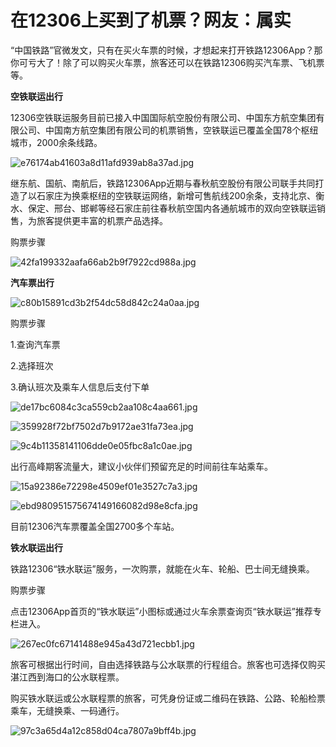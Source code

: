 # 在12306上买到了机票？网友：属实

“中国铁路”官微发文，只有在买火车票的时候，才想起来打开铁路12306App？那你可亏大了！除了可以购买火车票，旅客还可以在铁路12306购买汽车票、飞机票等。

**空铁联运出行**

12306空铁联运服务目前已接入中国国际航空股份有限公司、中国东方航空集团有限公司、中国南方航空集团有限公司的机票销售，空铁联运已覆盖全国78个枢纽城市，2000余条线路。

![e76174ab41603a8d11afd939ab8a37ad.jpg](https://raw.githubusercontent.com/qqhsx/qqnews_image/main/2024/02/22/在12306上买到了机票？网友：属实/e76174ab41603a8d11afd939ab8a37ad.jpg)

继东航、国航、南航后，铁路12306App近期与春秋航空股份有限公司联手共同打造了以石家庄为换乘枢纽的空铁联运网络，新增可售航线200余条，支持北京、衡水、保定、邢台、邯郸等经石家庄前往春秋航空国内各通航城市的双向空铁联运销售，为旅客提供更丰富的机票产品选择。

购票步骤

![42fa199332aafa66ab2b9f7922cd988a.jpg](https://raw.githubusercontent.com/qqhsx/qqnews_image/main/2024/02/22/在12306上买到了机票？网友：属实/42fa199332aafa66ab2b9f7922cd988a.jpg)

**汽车票出行**

![c80b15891cd3b2f54dc58d842c24a0aa.jpg](https://raw.githubusercontent.com/qqhsx/qqnews_image/main/2024/02/22/在12306上买到了机票？网友：属实/c80b15891cd3b2f54dc58d842c24a0aa.jpg)

购票步骤

1.查询汽车票

2.选择班次

3.确认班次及乘车人信息后支付下单

![de17bc6084c3ca559cb2aa108c4aa661.jpg](https://raw.githubusercontent.com/qqhsx/qqnews_image/main/2024/02/22/在12306上买到了机票？网友：属实/de17bc6084c3ca559cb2aa108c4aa661.jpg)

![359928f72bf7502d7b9172ae31fa73ea.jpg](https://raw.githubusercontent.com/qqhsx/qqnews_image/main/2024/02/22/在12306上买到了机票？网友：属实/359928f72bf7502d7b9172ae31fa73ea.jpg)

![9c4b11358141106dde0e05fbc8a1c0ae.jpg](https://raw.githubusercontent.com/qqhsx/qqnews_image/main/2024/02/22/在12306上买到了机票？网友：属实/9c4b11358141106dde0e05fbc8a1c0ae.jpg)

出行高峰期客流量大，建议小伙伴们预留充足的时间前往车站乘车。

![15a92386e72298e4509ef01e3527c7a3.jpg](https://raw.githubusercontent.com/qqhsx/qqnews_image/main/2024/02/22/在12306上买到了机票？网友：属实/15a92386e72298e4509ef01e3527c7a3.jpg)

![ebd980951575674149166082d98e8cfa.jpg](https://raw.githubusercontent.com/qqhsx/qqnews_image/main/2024/02/22/在12306上买到了机票？网友：属实/ebd980951575674149166082d98e8cfa.jpg)

目前12306汽车票覆盖全国2700多个车站。

**铁水联运出行**

铁路12306“铁水联运”服务，一次购票，就能在火车、轮船、巴士间无缝换乘。

购票步骤

点击12306App首页的“铁水联运”小图标或通过火车余票查询页“铁水联运”推荐专栏进入。

![267ec0fc67141488e945a43d721ecbb1.jpg](https://raw.githubusercontent.com/qqhsx/qqnews_image/main/2024/02/22/在12306上买到了机票？网友：属实/267ec0fc67141488e945a43d721ecbb1.jpg)

旅客可根据出行时间，自由选择铁路与公水联票的行程组合。旅客也可选择仅购买湛江西到海口的公水联程票。

购买铁水联运或公水联程票的旅客，可凭身份证或二维码在铁路、公路、轮船检票乘车，无缝换乘、一码通行。

![97c3a65d4a12c858d04ca7807a9bff4b.jpg](https://raw.githubusercontent.com/qqhsx/qqnews_image/main/2024/02/22/在12306上买到了机票？网友：属实/97c3a65d4a12c858d04ca7807a9bff4b.jpg)

